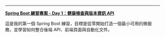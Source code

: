 ---

**[Spring Boot 練習專案 - Day 1：健康檢查與版本資訊 API](https://github.com/PengWorks1114/Spring_Boot_Practice/tree/master/01.health-info-service/health-info-service)**

這是我的第一個 Spring Boot 練習，目標是從零開始打造一個最小可用的微服務，並學習如何整合後端 API、前端頁面與自動化文件。
